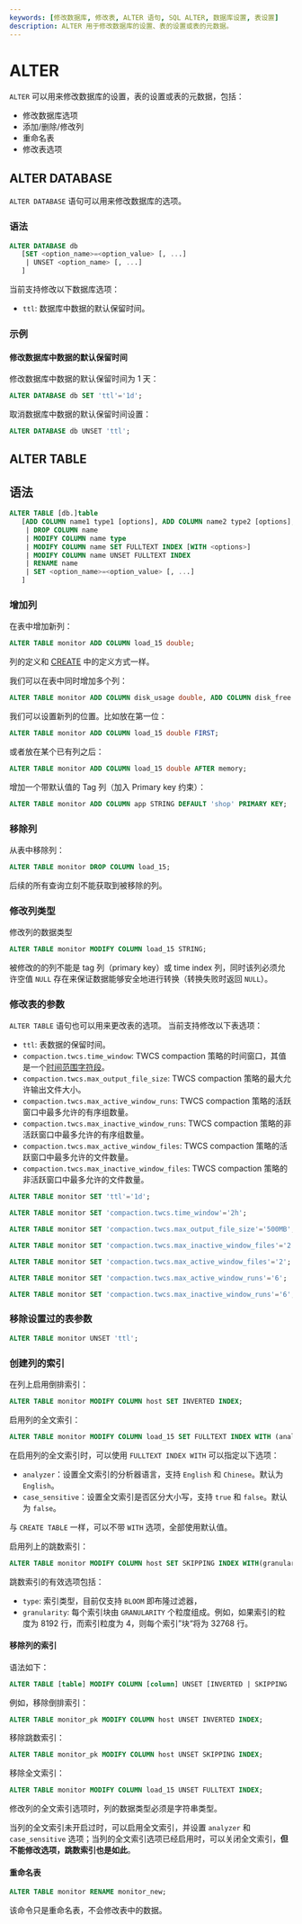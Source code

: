 ```yaml
---
keywords: [修改数据库, 修改表, ALTER 语句, SQL ALTER, 数据库设置, 表设置]
description: ALTER 用于修改数据库的设置、表的设置或表的元数据。
---
```


# ALTER

`ALTER` 可以用来修改数据库的设置，表的设置或表的元数据，包括：

* 修改数据库选项
* 添加/删除/修改列
* 重命名表
* 修改表选项

## ALTER DATABASE


`ALTER DATABASE` 语句可以用来修改数据库的选项。

### 语法

```sql
ALTER DATABASE db
   [SET <option_name>=<option_value> [, ...]
    | UNSET <option_name> [, ...]
   ]
```

当前支持修改以下数据库选项：
- `ttl`: 数据库中数据的默认保留时间。

### 示例

#### 修改数据库中数据的默认保留时间

修改数据库中数据的默认保留时间为 1 天：

```sql
ALTER DATABASE db SET 'ttl'='1d';
```

取消数据库中数据的默认保留时间设置：

```sql
ALTER DATABASE db UNSET 'ttl';
```

## ALTER TABLE

## 语法

```sql
ALTER TABLE [db.]table
   [ADD COLUMN name1 type1 [options], ADD COLUMN name2 type2 [options], ...
    | DROP COLUMN name
    | MODIFY COLUMN name type
    | MODIFY COLUMN name SET FULLTEXT INDEX [WITH <options>]
    | MODIFY COLUMN name UNSET FULLTEXT INDEX
    | RENAME name
    | SET <option_name>=<option_value> [, ...]
   ]
```


### 增加列

在表中增加新列：

```sql
ALTER TABLE monitor ADD COLUMN load_15 double;
```

列的定义和 [CREATE](./create.md) 中的定义方式一样。

我们可以在表中同时增加多个列：

```sql
ALTER TABLE monitor ADD COLUMN disk_usage double, ADD COLUMN disk_free double;
```

我们可以设置新列的位置。比如放在第一位：

```sql
ALTER TABLE monitor ADD COLUMN load_15 double FIRST;
```

或者放在某个已有列之后：

```sql
ALTER TABLE monitor ADD COLUMN load_15 double AFTER memory;
```

增加一个带默认值的 Tag 列（加入 Primary key 约束）：
```sql
ALTER TABLE monitor ADD COLUMN app STRING DEFAULT 'shop' PRIMARY KEY;
```


### 移除列

从表中移除列：

```sql
ALTER TABLE monitor DROP COLUMN load_15;
```

后续的所有查询立刻不能获取到被移除的列。

### 修改列类型

修改列的数据类型

```sql
ALTER TABLE monitor MODIFY COLUMN load_15 STRING;
```

被修改的的列不能是 tag 列（primary key）或 time index 列，同时该列必须允许空值 `NULL` 存在来保证数据能够安全地进行转换（转换失败时返回 `NULL`）。

### 修改表的参数

`ALTER TABLE` 语句也可以用来更改表的选项。
当前支持修改以下表选项：
- `ttl`: 表数据的保留时间。
- `compaction.twcs.time_window`: TWCS compaction 策略的时间窗口，其值是一个[时间范围字符段](/reference/time-durations.md)。
- `compaction.twcs.max_output_file_size`: TWCS compaction 策略的最大允许输出文件大小。
- `compaction.twcs.max_active_window_runs`: TWCS compaction 策略的活跃窗口中最多允许的有序组数量。
- `compaction.twcs.max_inactive_window_runs`: TWCS compaction 策略的非活跃窗口中最多允许的有序组数量。
- `compaction.twcs.max_active_window_files`: TWCS compaction 策略的活跃窗口中最多允许的文件数量。
- `compaction.twcs.max_inactive_window_files`: TWCS compaction 策略的非活跃窗口中最多允许的文件数量。


```sql
ALTER TABLE monitor SET 'ttl'='1d';

ALTER TABLE monitor SET 'compaction.twcs.time_window'='2h';

ALTER TABLE monitor SET 'compaction.twcs.max_output_file_size'='500MB';

ALTER TABLE monitor SET 'compaction.twcs.max_inactive_window_files'='2';

ALTER TABLE monitor SET 'compaction.twcs.max_active_window_files'='2';

ALTER TABLE monitor SET 'compaction.twcs.max_active_window_runs'='6';

ALTER TABLE monitor SET 'compaction.twcs.max_inactive_window_runs'='6';
```

### 移除设置过的表参数

```sql
ALTER TABLE monitor UNSET 'ttl';
```

### 创建列的索引

在列上启用倒排索引：

```sql
ALTER TABLE monitor MODIFY COLUMN host SET INVERTED INDEX;
```

启用列的全文索引：

```sql
ALTER TABLE monitor MODIFY COLUMN load_15 SET FULLTEXT INDEX WITH (analyzer = 'Chinese', case_sensitive = 'false');
```

在启用列的全文索引时，可以使用 `FULLTEXT INDEX WITH` 可以指定以下选项：

- `analyzer`：设置全文索引的分析器语言，支持 `English` 和 `Chinese`。默认为 `English`。
- `case_sensitive`：设置全文索引是否区分大小写，支持 `true` 和 `false`。默认为 `false`。

与 `CREATE TABLE` 一样，可以不带 `WITH` 选项，全部使用默认值。

启用列上的跳数索引：
```sql
ALTER TABLE monitor MODIFY COLUMN host SET SKIPPING INDEX WITH(granularity = 1024, type = 'BLOOM');
```

跳数索引的有效选项包括：
* `type`: 索引类型，目前仅支持 `BLOOM` 即布隆过滤器，
* `granularity`: 每个索引块由 `GRANULARITY` 个粒度组成。例如，如果索引的粒度为 8192 行，而索引粒度为 4，则每个索引”块“将为 32768 行。

#### 移除列的索引

语法如下：

```sql
ALTER TABLE [table] MODIFY COLUMN [column] UNSET [INVERTED | SKIPPING | FULLTEXT] INDEX;
```

例如，移除倒排索引：

```sql
ALTER TABLE monitor_pk MODIFY COLUMN host UNSET INVERTED INDEX;
```

移除跳数索引：

```sql
ALTER TABLE monitor_pk MODIFY COLUMN host UNSET SKIPPING INDEX;
```

移除全文索引：

```sql
ALTER TABLE monitor MODIFY COLUMN load_15 UNSET FULLTEXT INDEX;
```

修改列的全文索引选项时，列的数据类型必须是字符串类型。

当列的全文索引未开启过时，可以启用全文索引，并设置 `analyzer` 和 `case_sensitive` 选项；当列的全文索引选项已经启用时，可以关闭全文索引，**但不能修改选项，跳数索引也是如此**。

#### 重命名表

```sql
ALTER TABLE monitor RENAME monitor_new;
```

该命令只是重命名表，不会修改表中的数据。

